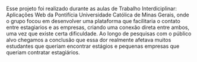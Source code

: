 Esse projeto foi realizado durante as aulas de Trabalho Interdiciplinar: Aplicações Web da Pontifícia Universidade Católica de Minas Gerais, onde o grupo focou em desenvolver uma plataforma que facilitaria o contato entre estagiarios e as empresas, criando uma conexão direta entre ambos, uma vez que existe certa dificuldade.
Ao longo de pesquisas com o público alvo chegamos a conclusão que essa dor realmente afetava muitos estudantes que queriam encontrar estágios e pequenas empresas que queriam contratar estagiários.
